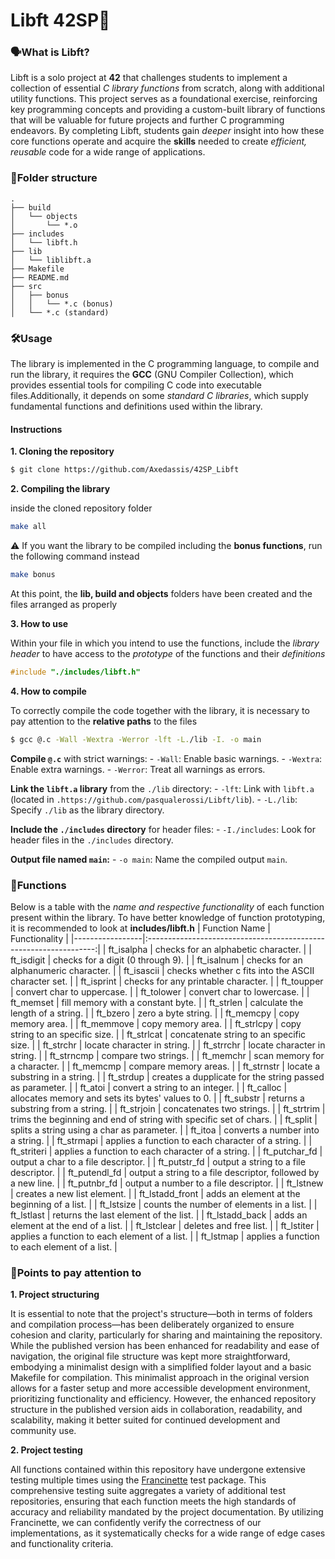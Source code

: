 # Libft 42SP🌵

### 🗣️What is Libft?
Libft is a solo project at **42** that challenges students to implement a collection of essential _C library functions_ from scratch, along with additional utility functions. This project serves as a foundational exercise, reinforcing key programming concepts and providing a custom-built library of functions that will be valuable for future projects and further C programming endeavors. By completing Libft, students gain _deeper_ insight into how these core functions operate and acquire the **skills** needed to create _efficient, reusable_ code for a wide range of applications.

### 📜Folder structure
```
.
├── build
│   └── objects
│       └── *.o
├── includes
│   └── libft.h
├── lib
│   └── liblibft.a
├── Makefile
├── README.md
├── src
│   ├── bonus
│   │   └── *.c (bonus)
│   └── *.c (standard)
```

### 🛠️Usage
The library is implemented in the C programming language, to compile and run the library, it requires the **GCC** (GNU Compiler Collection), which provides essential tools for compiling C code into executable files.Additionally, it depends on some _standard C libraries_, which supply fundamental functions and definitions used within the library.

#### Instructions
**1. Cloning the repository**
```bash
$ git clone https://github.com/Axedassis/42SP_Libft
```

**2. Compiling the library**

inside the cloned repository folder
```bash
make all
```
⚠️ If you want the library to be compiled including the **bonus functions**, run the following command instead
```bash
make bonus
```
At this point, the **lib, build and objects** folders have been created and the files arranged as properly

**3. How to use**

Within your file in which you intend to use the functions, include the _library header_ to have access to the _prototype_ of the functions and their _definitions_
```c
#include "./includes/libft.h"
```
**4. How to compile**

To correctly compile the code together with the library, it is necessary to pay attention to the **relative paths** to the files
```bash
$ gcc @.c -Wall -Wextra -Werror -lft -L./lib -I. -o main
```
   **Compile `@.c`** with strict warnings:
     - `-Wall`: Enable basic warnings.
     - `-Wextra`: Enable extra warnings.
     - `-Werror`: Treat all warnings as errors.
  
   **Link the `libft.a` library** from the `./lib` directory:
     - `-lft`: Link with `libft.a` (located in `.https://github.com/pasqualerossi/Libft/lib`).
     - `-L./lib`: Specify `./lib` as the library directory.

   **Include the `./includes` directory** for header files:
     - `-I./includes`: Look for header files in the `./includes` directory.

   **Output file named `main`:**
     - `-o main`: Name the compiled output `main`.

### 📎Functions

Below is a table with the _name and respective functionality_ of each function present within the library. To have better knowledge of function prototyping, it is recommended to look at **includes/libft.h**
| Function Name   |                    Functionality                                  |
|-----------------|:-----------------------------------------------------------------:|
| ft_isalpha      | checks for an alphabetic character.                               |
| ft_isdigit      | checks for a digit (0 through 9).                                 |
| ft_isalnum      | checks for an alphanumeric character.                             |
| ft_isascii      | checks whether c fits into the ASCII character set.               |
| ft_isprint      | checks for any printable character.                               |
| ft_toupper      | convert char to uppercase.                                        |
| ft_tolower      | convert char to lowercase.                                        |
| ft_memset       | fill memory with a constant byte.                                 |
| ft_strlen       | calculate the length of a string.                                 |
| ft_bzero        | zero a byte string.                                               |
| ft_memcpy       | copy memory area.                                                 |
| ft_memmove      | copy memory area.                                                 |
| ft_strlcpy      | copy string to an specific size.                                  |
| ft_strlcat      | concatenate string to an specific size.                           |
| ft_strchr       | locate character in string.                                       |
| ft_strrchr      | locate character in string.                                       |
| ft_strncmp      | compare two strings.                                              |
| ft_memchr       | scan memory for a character.                                      |
| ft_memcmp       | compare memory areas.                                             |
| ft_strnstr      | locate a substring in a string.                                   |
| ft_strdup       | creates a dupplicate for the string passed as parameter.          |
| ft_atoi         | convert a string to an integer.                                   |
| ft_calloc       | allocates memory and sets its bytes' values to 0.                 |
| ft_substr       | returns a substring from a string.                                |
| ft_strjoin      | concatenates two strings.                                         |
| ft_strtrim      | trims the beginning and end of string with specific set of chars. |
| ft_split        | splits a string using a char as parameter.                        |
| ft_itoa         | converts a number into a string.                                  |
| ft_strmapi      | applies a function to each character of a string.                 |
| ft_striteri     | applies a function to each character of a string.                 |
| ft_putchar_fd   | output a char to a file descriptor.                               |
| ft_putstr_fd    | output a string to a file descriptor.                             |
| ft_putendl_fd   | output a string to a file descriptor, followed by a new line.     |
| ft_putnbr_fd    | output a number to a file descriptor.                             |
| ft_lstnew       | creates a new list element.                                       |
| ft_lstadd_front | adds an element at the beginning of a list.                       |
| ft_lstsize      | counts the number of elements in a list.                          |
| ft_lstlast      | returns the last element of the list.                             |
| ft_lstadd_back  | adds an element at the end of a list.                             |
| ft_lstclear     | deletes and free list.                                            |
| ft_lstiter      | applies a function to each element of a list.                     |
| ft_lstmap       | applies a function to each element of a list.                     |

### 🚩Points to pay attention to

**1. Project structuring** 

It is essential to note that the project's structure—both in terms of folders and compilation process—has been deliberately organized to ensure cohesion and clarity, particularly for sharing and maintaining the repository. While the published version has been enhanced for readability and ease of navigation, the original file structure was kept more straightforward, embodying a minimalist design with a simplified folder layout and a basic Makefile for compilation. This minimalist approach in the original version allows for a faster setup and more accessible development environment, prioritizing functionality and efficiency. However, the enhanced repository structure in the published version aids in collaboration, readability, and scalability, making it better suited for continued development and community use.

**2. Project testing** 

All functions contained within this repository have undergone extensive testing multiple times using the [Francinette](https://github.com/xicodomingues/francinette) test package. This comprehensive testing suite aggregates a variety of additional test repositories, ensuring that each function meets the high standards of accuracy and reliability mandated by the project documentation. By utilizing Francinette, we can confidently verify the correctness of our implementations, as it systematically checks for a wide range of edge cases and functionality criteria.
